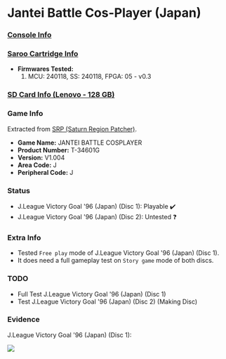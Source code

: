 # Jantei Battle Cos-Player (Japan)

### [Console Info](../../../../../Info/Consoles/VA13/README.md)

### [Saroo Cartridge Info](../../../../../Info/Cartridges/RetroGameParadiseStore/1.32F/README.md)

- <b>Firmwares Tested:</b>
  1. MCU: 240118, SS: 240118, FPGA: 05 - v0.3

### [SD Card Info (Lenovo - 128 GB)](../../../../../Info/SdCards/Lenovo/128GB/fat32/README.md)

### Game Info

Extracted from [SRP (Saturn Region Patcher)](https://segaxtreme.net/resources/saturn-region-patcher.81/download).

- <b>Game Name:</b> JANTEI BATTLE COSPLAYER
- <b>Product Number:</b> T-34601G
- <b>Version:</b> V1.004
- <b>Area Code:</b> J
- <b>Peripheral Code:</b> J

### Status

- J.League Victory Goal '96 (Japan) (Disc 1): Playable :heavy_check_mark:
- J.League Victory Goal '96 (Japan) (Disc 2): Untested :question:

### Extra Info

- Tested `Free play` mode of J.League Victory Goal '96 (Japan) (Disc 1).
- It does need a full gameplay test on `Story game` mode of both discs.

### TODO

- Full Test J.League Victory Goal '96 (Japan) (Disc 1)
- Test J.League Victory Goal '96 (Japan) (Disc 2) (Making Disc)

### Evidence

J.League Victory Goal '96 (Japan) (Disc 1):

[![](https://img.youtube.com/vi/yiBD0m6xWVA/0.jpg)](https://www.youtube.com/watch?v=yiBD0m6xWVA)
